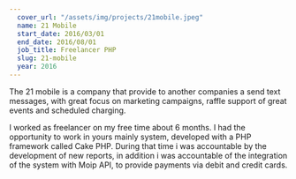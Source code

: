 ```yaml
---
  cover_url: "/assets/img/projects/21mobile.jpeg"
  name: 21 Mobile
  start_date: 2016/03/01
  end_date: 2016/08/01
  job_title: Freelancer PHP
  slug: 21-mobile
  year: 2016  
---
```


<p>The 21 mobile is a company that provide to another companies a send text messages, with great focus on marketing campaigns, raffle support of great events and scheduled charging.</p>

<p>I worked as freelancer on my free time about 6 months. I had the opportunity to work in yours mainly system, developed with a PHP framework called Cake PHP. During that time i was accountable by the development of
new reports, in addition i was accountable of the integration of the system with Moip API, to provide payments via debit and credit cards.